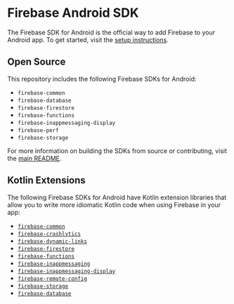 # Firebase Android SDK

The Firebase SDK for Android is the official way to add Firebase to your
Android app. To get started, visit the [setup instructions][android-setup].

## Open Source

This repository includes the following Firebase SDKs for Android:

  * `firebase-common`
  * `firebase-database`
  * `firebase-firestore`
  * `firebase-functions`
  * `firebase-inappmessaging-display`
  * `firebase-perf`
  * `firebase-storage`

For more information on building the SDKs from source or contributing,
visit the [main README][main-readme].

## Kotlin Extensions

The following Firebase SDKs for Android have Kotlin extension libraries
that allow you to write more idiomatic Kotlin code when using Firebase
in your app:

  * [`firebase-common`](ktx/common.md)
  * [`firebase-crashlytics`](ktx/crashlytics.md)
  * [`firebase-dynamic-links`](ktx/dynamic-links.md)
  * [`firebase-firestore`](ktx/firestore.md)
  * [`firebase-functions`](ktx/functions.md)
  * [`firebase-inappmessaging`](ktx/inappmessaging.md)
  * [`firebase-inappmessaging-display`](ktx/inappmessaging-display.md)
  * [`firebase-remote-config`](ktx/remote-config.md)
  * [`firebase-storage`](ktx/storage.md)
  * [`firebase-database`](ktx/database.md)

[android-setup]: https://firebase.google.com/docs/android/setup
[main-readme]: https://github.com/firebase/firebase-android-sdk/blob/vguthal-main/README.md
